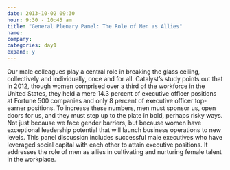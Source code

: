 ```yaml
---
date: 2013-10-02 09:30
hour: 9:30 - 10:45 am
title: "General Plenary Panel: The Role of Men as Allies"
name: 
company:
categories: day1
expand: y
---
```

Our male colleagues play a central role in breaking the glass ceiling, collectively and individually, once and for all. Catalyst’s study points out that in 2012, though women comprised over a third of the workforce in the United States, they held a mere 14.3 percent of executive officer positions at Fortune 500 companies and
only 8 percent of executive officer top-earner positions.
To increase these numbers, men must sponsor us, open doors for us, and they must step up to the plate in bold, perhaps risky ways. Not just because we face gender barriers, but because women have exceptional leadership potential that will launch business operations to new levels. This panel discussion includes successful male executives who have leveraged social capital with each other to attain executive positions. It addresses the role of men as allies in cultivating and nurturing female talent in the workplace.